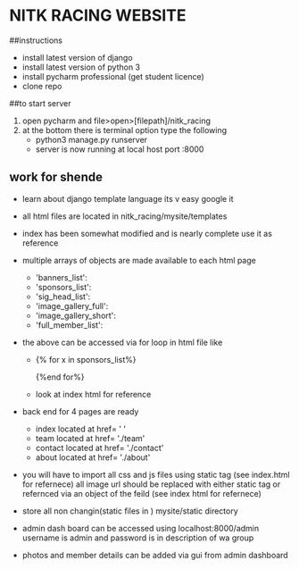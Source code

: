 # NITK RACING WEBSITE

##instructions
* install latest version of django
* install latest version of python 3
* install pycharm professional (get student licence)
* clone repo

##to start server
1. open pycharm and file>open>[filepath]/nitk_racing
2. at the bottom there is terminal option type the following
    * python3 manage.py runserver
    * server is now running at local host port :8000

## work for shende
* learn about django template language its v easy google it
* all html files are located in nitk_racing/mysite/templates
* index has been somewhat modified and is nearly complete
    use it as reference
* multiple arrays of objects are made available to each html page
    * 'banners_list':
    * 'sponsors_list': 
    * 'sig_head_list': 
    * 'image_gallery_full':
    * 'image_gallery_short':
    * 'full_member_list': 
* the above can be accessed via for loop in html file like
    * {% for x in sponsors_list%}
        
        {%end for%}    
    * look at index html for reference
* back end for 4 pages are ready
    * index located at href= '  '
    * team located at href= './team'
    * contact located at href= './contact'
    * about located at href= './about'
* you will have to import all css and js files using static tag
(see index.html for refernece) all image url should be replaced with either static tag or 
refernced via an object of the feild (see index html for refernece)
* store all non changin(static files in ) mysite/static directory

* admin dash board can be accessed using localhost:8000/admin
    username is admin and password is in description of wa group
* photos and member details can be added via gui from admin dashboard
 